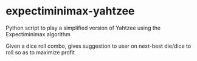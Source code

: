 # expectiminimax-yahtzee
Python script to play a simplified version of Yahtzee using the Expectiminimax algorithm

Given a dice roll combo, gives suggestion to user on next-best die/dice to roll so as to maximize profit
